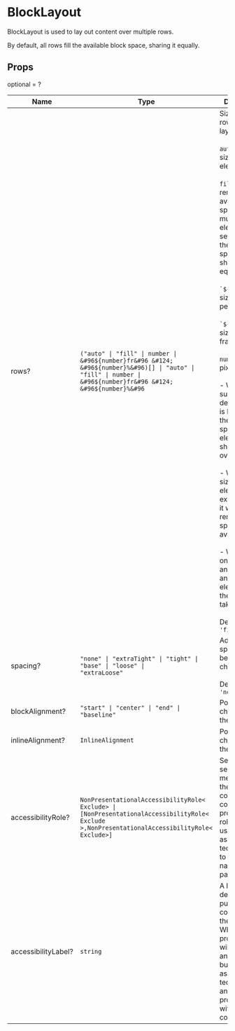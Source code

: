 # BlockLayout

BlockLayout is used to lay out content over multiple rows.

By default, all rows fill the available block space, sharing it equally.

## Props
optional = ?

| Name | Type | Description |
| --- | --- | --- |
| rows? | <code>("auto" &#124; "fill" &#124; number &#124; &#96${number}fr&#96 &#124; &#96${number}%&#96)[] &#124; "auto" &#124; "fill" &#124; number &#124; &#96${number}fr&#96 &#124; &#96${number}%&#96</code> | Sizes for each row of the layout.<br /><br /> `auto`: intrinsic size of the element.<br /><br />`fill`: fills the remaining available space. When multiple elements are set to `fill`, the remaining space is shared equally.<br /><br />`` `${number}%` ``: size in percentages.<br /><br />`` `${number}fr` ``: size in fractions.<br /><br />`number`: size in pixels.<br /><br /> - When the sum of the defined sizes is larger than the available space, elements will shrink to avoid overflow.<br /><br />- When the size of an element is not explicitly set, it will fill the remaining space available.<br /><br />- When only one size is set and outside of an array, all elements of the layout will take that size.<br /><br /> Default value: <code>'fill'</code> |
| spacing? | <code>"none" &#124; "extraTight" &#124; "tight" &#124; "base" &#124; "loose" &#124; "extraLoose"</code> | Adjust spacing between children<br /><br />Default value: <code>'none'</code> |
| blockAlignment? | <code>"start" &#124; "center" &#124; "end" &#124; "baseline"</code> | Position children along the cross axis  |
| inlineAlignment? | <code>InlineAlignment</code> | Position children along the main axis  |
| accessibilityRole? | <code>NonPresentationalAccessibilityRole<<wbr>Exclude<wbr>> &#124; [NonPresentationalAccessibilityRole<<wbr>Exclude<wbr>>,NonPresentationalAccessibilityRole<<wbr>Exclude<wbr>>]</code> | Sets the semantic meaning of the component’s content. When provided, the role will be used by assistive technologies to help buyers navigate the page.  |
| accessibilityLabel? | <code>string</code> | A label that describes the purpose or contents of the element. When provided, it will be announced to buyers using assistive technologies and will provide them with more context.  |